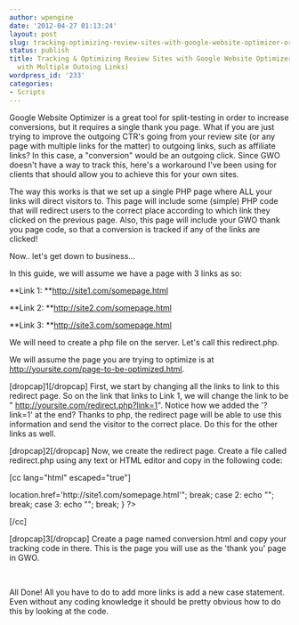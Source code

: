 ```yaml
---
author: wpengine
date: '2012-04-27 01:13:24'
layout: post
slug: tracking-optimizing-review-sites-with-google-website-optimizer-or-any-page-with-multiple-outoing-links
status: publish
title: Tracking & Optimizing Review Sites with Google Website Optimizer (or Any Page
  with Multiple Outoing Links)
wordpress_id: '233'
categories:
- Scripts
---
```


Google Website Optimizer is a great tool for split-testing in order to increase conversions, but it requires a single thank you page. What if you are just trying to improve the outgoing CTR's going from your review site (or any page with multiple links for the matter) to outgoing links, such as affiliate links? In this case, a "conversion" would be an outgoing click. Since GWO doesn't have a way to track this, here's a workaround I've been using for clients that should allow you to achieve this for your own sites.  
  
The way this works is that we set up a single PHP page where ALL your links will direct visitors to. This page will include some (simple) PHP code that will redirect users to the correct place according to which link they clicked on the previous page. Also, this page will include your GWO thank you page code, so that a conversion is tracked if any of the links are clicked!  
  
Now.. let's get down to business...  
  
In this guide, we will assume we have a page with 3 links as so:  
  
**Link 1: **http://site1.com/somepage.html  
  
**Link 2: **http://site2.com/somepage.html  
  
**Link 3: **http://site3.com/somepage.html  
  
We will need to create a php file on the server. Let's call this redirect.php.  
  
We will assume the page you are trying to optimize is at http://yoursite.com/page-to-be-optimized.html.  
  
[dropcap]1[/dropcap] First, we start by changing all the links to link to this redirect page. So on the link that links to Link 1, we will change the link to be " http://yoursite.com/redirect.php?link=1". Notice how we added the '?link=1' at the end? Thanks to php, the redirect page will be able to use this information and send the visitor to the correct place. Do this for the other links as well.  
  
[dropcap]2[/dropcap] Now, we create the redirect page. Create a file called redirect.php using any text or HTML editor and copy in the following code:  
  
[cc lang="html" escaped="true"]  
  
<?php include('conversion.html'); switch ($_GET['link']) {  
  
case 1: echo "<script>location.href='http://site1.com/somepage.html'</script>"; break;  
  
case 2: echo "<script>location.href='http://site2.com/somepage.html'</script>"; break;  
  
case 3: echo "<script>location.href='http://site3.com/somepage.html'</script>"; break;  
  
}  
  
?>  
  
[/cc]  
  
[dropcap]3[/dropcap] Create a page named conversion.html and copy your tracking code in there. This is the page you will use as the 'thank you' page in GWO.  
  
   
  
All Done! All you have to do to add more links is add a new case statement. Even without any coding knowledge it should be pretty obvious how to do this by looking at the code.
